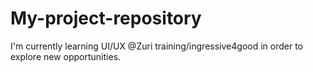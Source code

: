 # My-project-repository
I'm currently learning UI/UX @Zuri training/ingressive4good in order to explore new opportunities. 
